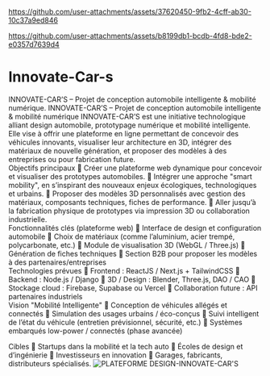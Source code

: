 

https://github.com/user-attachments/assets/37620450-9fb2-4cff-ab30-10c37a9ed846



https://github.com/user-attachments/assets/b8199db1-bcdb-4fd8-bde2-e0357d7639d4

# Innovate-Car-s
INNOVATE-CAR’S – Projet de conception automobile intelligente &amp; mobilité numérique.
INNOVATE-CAR’S – Projet de conception automobile intelligente & mobilité numérique 
INNOVATE-CAR’S est une initiative technologique alliant design automobile, prototypage numérique et mobilité intelligente. Elle vise à offrir une plateforme en ligne permettant de concevoir des véhicules innovants, visualiser leur architecture en 3D, intégrer des matériaux de nouvelle génération, et proposer des modèles à des entreprises ou pour fabrication future.  
 Objectifs principaux 
 Créer une plateforme web dynamique pour concevoir et visualiser des prototypes automobiles.  Intégrer une approche "smart mobility", en s’inspirant des nouveaux enjeux écologiques, technologiques et urbains.  Proposer des modèles 3D personnalisés avec gestion des matériaux, composants techniques, fiches de performance.  Aller jusqu’à la fabrication physique de prototypes via impression 3D ou collaboration industrielle.  
 Fonctionnalités clés (plateforme web) 
  Interface de design et configuration automobile   Choix de matériaux (comme l’aluminium, acier trempé, polycarbonate, etc.)   Module de visualisation 3D (WebGL / Three.js)   Génération de fiches techniques   Section B2B pour proposer les modèles à des partenaires/entreprises  
Technologies prévues 
 Frontend : ReactJS / Next.js + TailwindCSS  Backend : Node.js / Django  3D / Design : Blender, Three.js, DAO / CAO  Stockage cloud : Firebase, Supabase ou Vercel  Collaboration future : API partenaires industriels  
 Vision "Mobilité Intelligente" 
 Conception de véhicules allégés et connectés  Simulation des usages urbains / éco-conçus  Suivi intelligent de l’état du véhicule (entretien prévisionnel, sécurité, etc.)  Systèmes embarqués low-power / connectés (phase avancée) 
 
 Cibles 
 Startups dans la mobilité et la tech auto  Écoles de design et d’ingénierie  Investisseurs en innovation  Garages, fabricants, distributeurs spécialisés. 
![PLATEFORME DESIGN-INNOVATE-CAR'S](https://github.com/user-attachments/assets/da9737ec-78f8-45bb-b282-c56df1b255b3)


